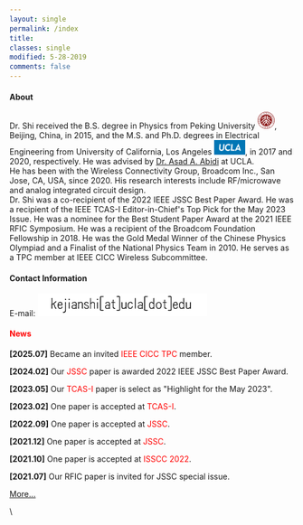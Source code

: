 ```yaml
---
layout: single
permalink: /index
title:
classes: single
modified: 5-28-2019
comments: false
---
```


#### About  
Dr. Shi received the B.S. degree in Physics from Peking University <img src="fig/pku.png" width="30"/>, Beijing, China, in 2015, and the M.S. and Ph.D. degrees in Electrical Engineering from University of California, Los Angeles <img src="fig/logo-ucla.png" width="55"/>, in 2017 and 2020, respectively. 
He was advised by [Dr. Asad A. Abidi](https://scholar.google.com/citations?user=44y2Oc4AAAAJ&hl=en) at UCLA. 
\
He has been with the Wireless Connectivity Group, Broadcom Inc., San Jose, CA, USA, since 2020.
His research interests include RF/microwave and analog integrated circuit design.
\
Dr. Shi was a co-recipient of the 2022 IEEE JSSC Best Paper Award.
He was a recipient of the IEEE TCAS-I Editor-in-Chief's Top Pick for the May 2023 Issue.
He was a nominee for the Best Student Paper Award at the 2021 IEEE RFIC Symposium. 
He was a recipient of the Broadcom Foundation Fellowship in 2018. 
He was the Gold Medal Winner of the Chinese Physics Olympiad and a Finalist of the National Physics Team in 2010.
He serves as a TPC member at IEEE CICC Wireless Subcommittee.


#### Contact Information
E-mail: ![youjian](/fig/youjian.png)


#### <span style="color:red">News</span>

**[2025.07]** Became an invited <span style="color:red">IEEE CICC TPC</span> member.

**[2024.02]** Our <span style="color:red">JSSC</span> paper is awarded 2022 IEEE JSSC Best Paper Award.

**[2023.05]** Our <span style="color:red">TCAS-I</span> paper is select as "Highlight for the May 2023".

**[2023.02]** One paper is accepted at <span style="color:red">TCAS-I</span>.

**[2022.09]** One paper is accepted at <span style="color:red">JSSC</span>.

**[2021.12]** One paper is accepted at <span style="color:red">JSSC</span>.

**[2021.10]** One paper is accepted at <span style="color:red">ISSCC 2022</span>.

**[2021.07]** Our RFIC paper is invited for JSSC special issue.


[More...](./news)

\
<script type='text/javascript' id='clustrmaps' src='//cdn.clustrmaps.com/map_v2.js?cl=ffffff&w=300&t=tt&d=RrdFrlQEXegADWJVAyTaqhe3rDF1QcXml9jtcZ15r8U'></script>
